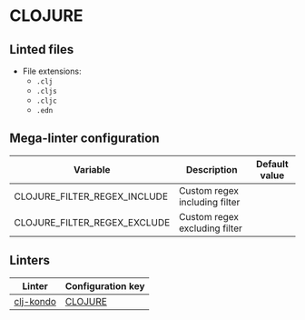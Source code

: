 <!-- markdownlint-disable MD033 MD041 -->
<!-- Generated by .automation/build.py, please do not update manually -->
# CLOJURE

## Linted files

- File extensions:
  - `.clj`
  - `.cljs`
  - `.cljc`
  - `.edn`

## Mega-linter configuration

| Variable | Description | Default value |
| ----------------- | -------------- | -------------- |
| CLOJURE_FILTER_REGEX_INCLUDE | Custom regex including filter |  |
| CLOJURE_FILTER_REGEX_EXCLUDE | Custom regex excluding filter |  |

## Linters

| Linter | Configuration key |
| ------ | ----------------- |
| [clj-kondo](https://github.com/nvuillam/mega-linter/tree/master/docs/descriptors/clojure_clj_kondo.md#readme) | [CLOJURE](https://github.com/nvuillam/mega-linter/tree/master/docs/descriptors/clojure_clj_kondo.md#readme) |
